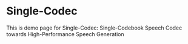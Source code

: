 # Single-Codec
This is demo page for Single-Codec: Single-Codebook Speech Codec towards High-Performance Speech Generation
